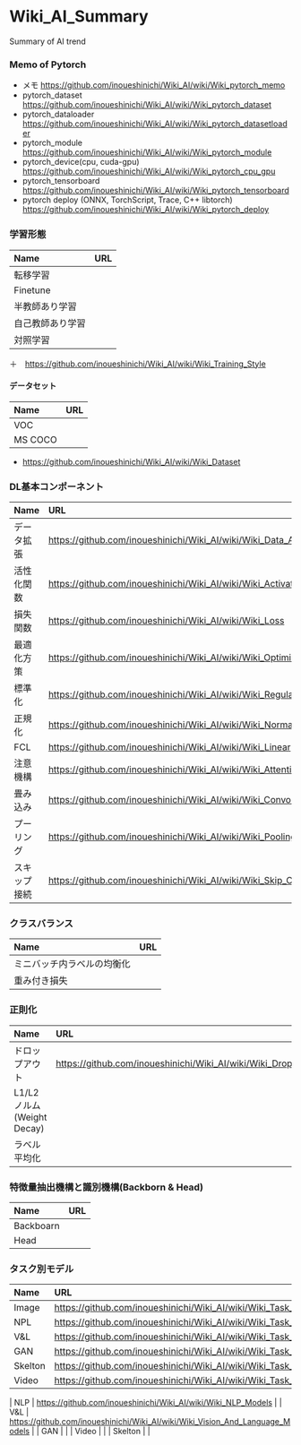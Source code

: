 # Wiki_AI_Summary
Summary of AI trend

### Memo of Pytorch
+ メモ https://github.com/inoueshinichi/Wiki_AI/wiki/Wiki_pytorch_memo
+ pytorch_dataset https://github.com/inoueshinichi/Wiki_AI/wiki/Wiki_pytorch_dataset
+ pytorch_dataloader https://github.com/inoueshinichi/Wiki_AI/wiki/Wiki_pytorch_datasetloader
+ pytorch_module https://github.com/inoueshinichi/Wiki_AI/wiki/Wiki_pytorch_module
+ pytorch_device(cpu, cuda-gpu) https://github.com/inoueshinichi/Wiki_AI/wiki/Wiki_pytorch_cpu_gpu
+ pytorch_tensorboard https://github.com/inoueshinichi/Wiki_AI/wiki/Wiki_pytorch_tensorboard
+ pytorch deploy (ONNX, TorchScript, Trace, C++ libtorch) https://github.com/inoueshinichi/Wiki_AI/wiki/Wiki_pytorch_deploy

### 学習形態
| Name | URL |
| :-- | :-- |
| 転移学習 | |
| Finetune | |
| 半教師あり学習 | |
| 自己教師あり学習 | |
| 対照学習 | | 
＋　https://github.com/inoueshinichi/Wiki_AI/wiki/Wiki_Training_Style

#### データセット
| Name | URL |
| :-- | :-- |
| VOC | |
| MS COCO | |
+ https://github.com/inoueshinichi/Wiki_AI/wiki/Wiki_Dataset

### DL基本コンポーネント
| Name | URL |
| :-- | :-- |
| データ拡張 | https://github.com/inoueshinichi/Wiki_AI/wiki/Wiki_Data_Augmentation |
| 活性化関数 | https://github.com/inoueshinichi/Wiki_AI/wiki/Wiki_Activation |
| 損失関数 | https://github.com/inoueshinichi/Wiki_AI/wiki/Wiki_Loss |
| 最適化方策 | https://github.com/inoueshinichi/Wiki_AI/wiki/Wiki_Optimizer | 
| 標準化 | https://github.com/inoueshinichi/Wiki_AI/wiki/Wiki_Regularization |
| 正規化 | https://github.com/inoueshinichi/Wiki_AI/wiki/Wiki_Normalization |
| FCL | https://github.com/inoueshinichi/Wiki_AI/wiki/Wiki_Linear |
| 注意機構 | https://github.com/inoueshinichi/Wiki_AI/wiki/Wiki_Attention |
| 畳み込み |https://github.com/inoueshinichi/Wiki_AI/wiki/Wiki_Convolution | 
| プーリング | https://github.com/inoueshinichi/Wiki_AI/wiki/Wiki_Pooling |
| スキップ接続 | https://github.com/inoueshinichi/Wiki_AI/wiki/Wiki_Skip_Connection |

### クラスバランス
| Name | URL |
| :-- | :-- |
| ミニバッチ内ラベルの均衡化 | |
| 重み付き損失 | |


### 正則化
| Name | URL |
| :-- | :-- |
| ドロップアウト | https://github.com/inoueshinichi/Wiki_AI/wiki/Wiki_Dropout |
| L1/L2ノルム(Weight Decay) | |
| ラベル平均化 | |

### 特徴量抽出機構と識別機構(Backborn & Head)
| Name | URL |
| :-- | :-- |
| Backboarn | |
| Head | |

### タスク別モデル
| Name | URL |
| :-- | :-- |
| Image | https://github.com/inoueshinichi/Wiki_AI/wiki/Wiki_Task_Image |
| NPL | https://github.com/inoueshinichi/Wiki_AI/wiki/Wiki_Task_NPL |
| V&L | https://github.com/inoueshinichi/Wiki_AI/wiki/Wiki_Task_V&L |
| GAN | https://github.com/inoueshinichi/Wiki_AI/wiki/Wiki_Task_GAN |
| Skelton | https://github.com/inoueshinichi/Wiki_AI/wiki/Wiki_Task_Skelton |
| Video | https://github.com/inoueshinichi/Wiki_AI/wiki/Wiki_Task_Video |


| NLP | https://github.com/inoueshinichi/Wiki_AI/wiki/Wiki_NLP_Models |
| V&L | https://github.com/inoueshinichi/Wiki_AI/wiki/Wiki_Vision_And_Language_Models |
| GAN | |
| Video | |
| Skelton | | 



